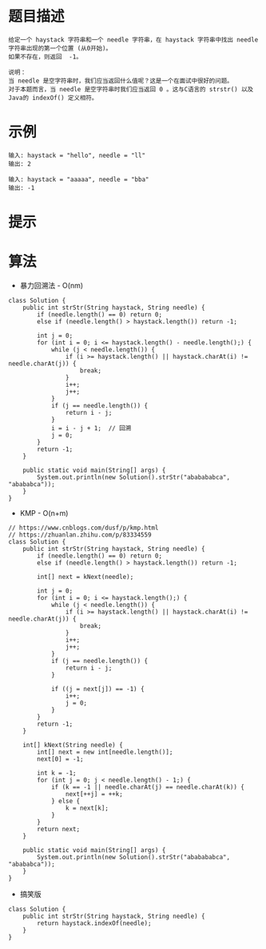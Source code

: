 # 题目描述
	给定一个 haystack 字符串和一个 needle 字符串，在 haystack 字符串中找出 needle 字符串出现的第一个位置 (从0开始)。
	如果不存在，则返回  -1。

	说明：
	当 needle 是空字符串时，我们应当返回什么值呢？这是一个在面试中很好的问题。
	对于本题而言，当 needle 是空字符串时我们应当返回 0 。这与C语言的 strstr() 以及 Java的 indexOf() 定义相符。

# 示例
	输入: haystack = "hello", needle = "ll"
	输出: 2

	输入: haystack = "aaaaa", needle = "bba"
	输出: -1

# 提示

# 算法
* 暴力回溯法 - O(nm) 
```
class Solution {
	public int strStr(String haystack, String needle) {
		if (needle.length() == 0) return 0;
		else if (needle.length() > haystack.length()) return -1;

		int j = 0;
		for (int i = 0; i <= haystack.length() - needle.length();) {
			while (j < needle.length()) {
				if (i >= haystack.length() || haystack.charAt(i) != needle.charAt(j)) {
					break;
				}
				i++;
				j++;
			}
			if (j == needle.length()) {
				return i - j;
			}
			i = i - j + 1;	// 回溯
			j = 0;
		}
		return -1;
	}

	public static void main(String[] args) {
		System.out.println(new Solution().strStr("ababababca", "abababca"));
	}
}
```

* KMP - O(n+m) 
```
// https://www.cnblogs.com/dusf/p/kmp.html
// https://zhuanlan.zhihu.com/p/83334559
class Solution {
	public int strStr(String haystack, String needle) {
		if (needle.length() == 0) return 0;
		else if (needle.length() > haystack.length()) return -1;

		int[] next = kNext(needle);

		int j = 0;
		for (int i = 0; i <= haystack.length();) {
			while (j < needle.length()) {
				if (i >= haystack.length() || haystack.charAt(i) != needle.charAt(j)) {
					break;
				}
				i++;
				j++;
			}
			if (j == needle.length()) {
				return i - j;
			}

			if ((j = next[j]) == -1) {
				i++;
				j = 0;
			}
		}
		return -1;
	}

	int[] kNext(String needle) {
		int[] next = new int[needle.length()];
		next[0] = -1;

		int k = -1;
		for (int j = 0; j < needle.length() - 1;) {
			if (k == -1 || needle.charAt(j) == needle.charAt(k)) {
				next[++j] = ++k;
			} else {
				k = next[k];
			}
		}
		return next;
	}

	public static void main(String[] args) {
		System.out.println(new Solution().strStr("ababababca", "abababca"));
	}
}
```

* 搞笑版
```
class Solution {
    public int strStr(String haystack, String needle) {
    	return haystack.indexOf(needle);	
    }
}
```
